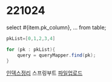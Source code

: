 # 221024

select
    <foreach collection="list" item="item" separator=";" index="index">
    #{item.pk_column},
    ...
    </foreach>
from table;

```java
pkList=[0,1,2,3,4]

for (pk : pkList){
    query = queryMapper.find(pk);
}
```

[인덱스정리](https://zorba91.tistory.com/292) 
스프링부트 [파일업로드](https://kyuhyuk.kr/article/spring-boot/2020/07/22/Spring-Boot-JPA-MySQL-Board-Post-File-Upload-Download) 

    